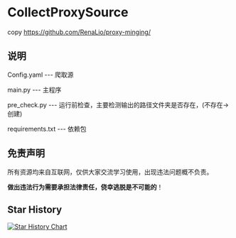 # CollectProxySource

copy https://github.com/RenaLio/proxy-minging/

## 说明

Config.yaml	--- 爬取源

main.py --- 主程序

pre_check.py --- 运行前检查，主要检测输出的路径文件夹是否存在，(不存在->创建)

requirements.txt --- 依赖包

## 免责声明

所有资源均来自互联网，仅供大家交流学习使用，出现违法问题概不负责。

**做出违法行为需要承担法律责任，侥幸逃脱是不可能的**！

## Star History

<a href="https://star-history.com/#ahsyon/qxSub">
  <picture>
    <source media="(prefers-color-scheme: dark)" srcset="https://api.star-history.com/svg?repos=ahsyon/qxSub&type=Date&theme=dark" />
    <source media="(prefers-color-scheme: light)" srcset="https://api.star-history.com/svg?repos=ahsyon/qxSub&type=Date" />
    <img alt="Star History Chart" src="https://api.star-history.com/svg?repos=ahsyon/qxSub&type=Date" />
  </picture>
</a>
